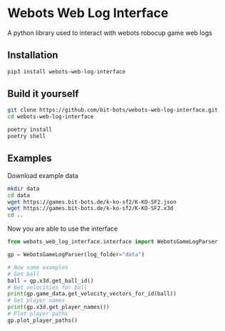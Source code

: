 # Webots Web Log Interface
A python library used to interact with webots robocup game web logs

## Installation

```bash
pip3 install webots-web-log-interface
```


## Build it yourself

```bash
git clone https://github.com/bit-bots/webots-web-log-interface.git
cd webots-web-log-interface

poetry install
poetry shell
```

## Examples

Download example data

```bash
mkdir data
cd data
wget https://games.bit-bots.de/k-ko-sf2/K-KO-SF2.json
wget https://games.bit-bots.de/k-ko-sf2/K-KO-SF2.x3d
cd ..
```

Now you are able to use the interface

```python
from webots_web_log_interface.interface import WebotsGameLogParser

gp = WebotsGameLogParser(log_folder="data")

# Now some examples
# Get ball
ball = gp.x3d.get_ball_id()
# Get velocities for ball
print(gp.game_data.get_velocity_vectors_for_id(ball))
# Get player names
print(gp.x3d.get_player_names())
# Plot player paths
gp.plot_player_paths()
```
